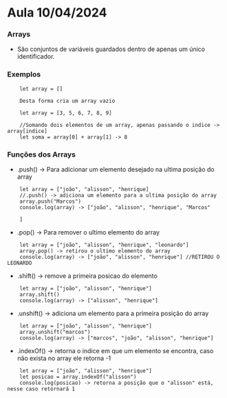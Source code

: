 # Aula 10/04/2024

### Arrays

- São conjuntos de variáveis guardados dentro de apenas um único identificador.
### Exemplos
```
    let array = []

    Desta forma cria um array vazio

```

```
    let array = [3, 5, 6, 7, 8, 9]

    //Somando dois elementos de um array, apenas passando o indice -> array[indice]
    let soma = array[0] + array[1] -> 8

```

### Funções dos Arrays
- .push() -> Para adicionar um elemento desejado na ultima posição do array
```
    let array = ["joão", "alisson", "henrique]
    //.push() -> adiciona um elemento para a ultima posição do array
    array.push("Marcos")
    console.log(array) -> ["joão", "alisson", "henrique", "Marcos"
    
    ]
```

- .pop() -> Para remover o ultimo elemento do array

```
    let array = ["joão", "alisson", "henrique", "leonardo"]
    array.pop() -> retirou o ultimo elemento do array
    console.log(array) -> ["joão", "alisson", "henrique"] //RETIROU O LEONARDO
```

- .shift() -> remove a primeira posicao do elemento

```
    let array = ["joão", "alisson", "henrique"]
    array.shift()
    console.log(array) -> ["alisson", "henrique"]
```

- .unshift() -> adiciona um elemento para a primeira posição do array

```
    let array = ["joão", "alisson", "henrique"]
    array.unshift("marcos")
    console.log(array) -> ["marcos", "joão", "alisson", "henrique"]
```

- .indexOf() -> retorna o indice em que um elemento se encontra, caso não exista no array ele retorna -1

```
    let array = ["joão", "alisson", "henrique"]
    let posicao = array.indexOf("alisson")
    console.log(posicao) -> retorna a posição que o "alisson" está, nesse caso retornará 1
```